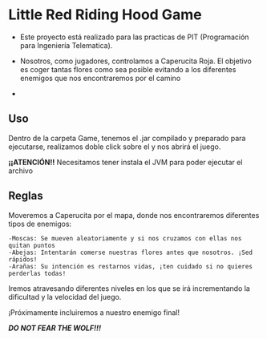 # Little Red Riding Hood Game

- Este proyecto está realizado para las practicas de PIT (Programación para Ingeniería Telematica).

- Nosotros, como jugadores, controlamos a Caperucita Roja. El objetivo es coger tantas flores como sea posible evitando a los diferentes enemigos que nos encontraremos por el camino
- 
## Uso

Dentro de la carpeta Game, tenemos el .jar compilado y preparado para ejecutarse, realizamos doble click sobre el y nos abrirá el juego.

**¡¡ATENCIÓN!!**
Necesitamos tener instala el JVM para poder ejecutar el archivo

## Reglas

Moveremos a Caperucita por el mapa, donde nos encontraremos diferentes tipos de enemigos:

	-Moscas: Se mueven aleatoriamente y si nos cruzamos con ellas nos quitan puntos
	-Abejas: Intentarán comerse nuestras flores antes que nosotros. ¡Sed rápidos!
	-Arañas: Su intención es restarnos vidas, ¡ten cuidado si no quieres perderlas todas!

Iremos atravesando diferentes niveles en los que se irá incrementando la dificultad y la velocidad del juego.

¡Próximamente incluiremos a nuestro enemigo final!

***DO NOT FEAR THE WOLF!!!***

